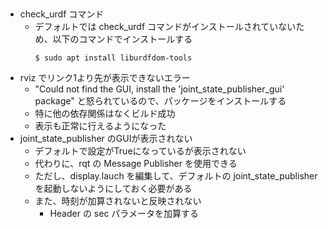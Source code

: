 ## 
- check_urdf コマンド
    - デフォルトでは check_urdf コマンドがインストールされていないため、以下のコマンドでインストールする
        ```
        $ sudo apt install liburdfdom-tools
        ```
- rviz でリンク1より先が表示できないエラー
    - "Could not find the GUI, install the 'joint_state_publisher_gui' package" と怒られているので、パッケージをインストールする
    - 特に他の依存関係はなくビルド成功
    - 表示も正常に行えるようになった
- joint_state_publisher のGUIが表示されない
    - デフォルトで設定がTrueになっているが表示されない
    - 代わりに、rqt の Message Publisher を使用できる
    - ただし、display.lauch を編集して、デフォルトの joint_state_publisher を起動しないようにしておく必要がある
    - また、時刻が加算されないと反映されない
        - Header の sec パラメータを加算する
